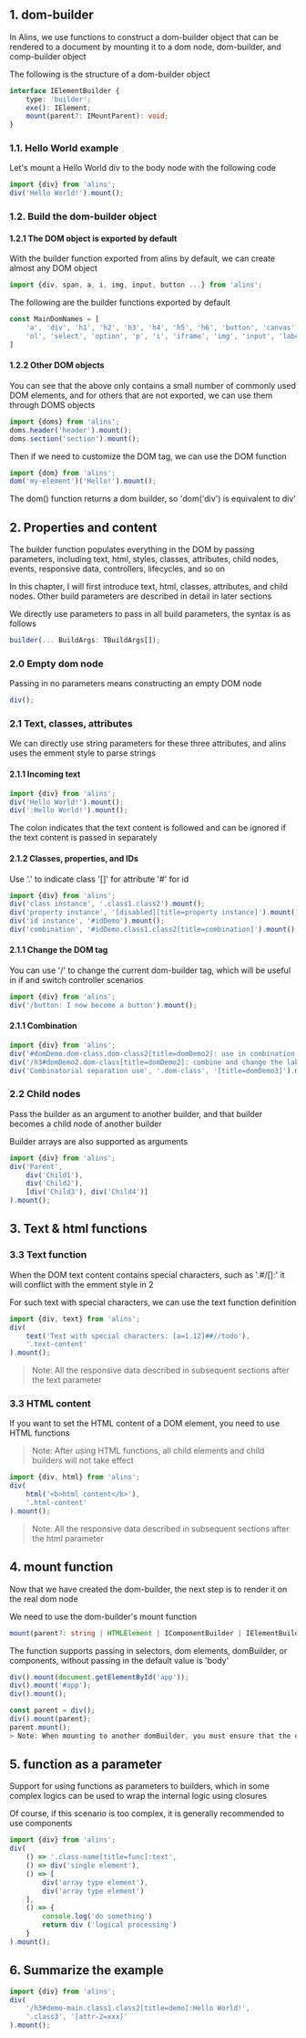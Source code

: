 <!--
 * @Author: chenzhongsheng
 * @Date: 2022-11-05 10:50:46
 * @Description: Coding something
 * @LastEditors: chenzhongsheng
 * @LastEditTime: 2022-11-12 16:09:48
-->
## 1. dom-builder

In Alins, we use functions to construct a dom-builder object that can be rendered to a document by mounting it to a dom node, dom-builder, and comp-builder object

The following is the structure of a dom-builder object

```ts
interface IElementBuilder {
    type: 'builder';
    exe(): IElement;
    mount(parent?: IMountParent): void;
}
```

### 1.1. Hello World example

Let's mount a Hello World div to the body node with the following code

<code-runner title='dom example' ></code-runner>

```js
import {div} from 'alins';
div('Hello World!').mount();
```

### 1.2. Build the dom-builder object

#### 1.2.1 The DOM object is exported by default

With the builder function exported from alins by default, we can create almost any DOM object

```js
import {div, span, a, i, img, input, button ...} from 'alins';
```

The following are the builder functions exported by default

```js
const MainDomNames = [
    'a', 'div', 'h1', 'h2', 'h3', 'h4', 'h5', 'h6', 'button', 'canvas', 'code', 'pre', 'table', 'th', 'td', 'tr', 'video', 'audio',
    'ol', 'select', 'option', 'p', 'i', 'iframe', 'img', 'input', 'label', 'ul', 'li', 'span', 'textarea', 'form', 'br', 'tbody'
]
```

#### 1.2.2 Other DOM objects

You can see that the above only contains a small number of commonly used DOM elements, and for others that are not exported, we can use them through DOMS objects

<code-runner/>

```js
import {doms} from 'alins';
doms.header('header').mount();
doms.section('section').mount();
```

Then if we need to customize the DOM tag, we can use the DOM function

<code-runner/>

```js
import {dom} from 'alins';
dom('my-element')('Hello!').mount();
```

The dom() function returns a dom builder, so 'dom('div') is equivalent to div'

## 2. Properties and content

The builder function populates everything in the DOM by passing parameters, including text, html, styles, classes, attributes, child nodes, events, responsive data, controllers, lifecycles, and so on

In this chapter, I will first introduce text, html, classes, attributes, and child nodes. Other build parameters are described in detail in later sections

We directly use parameters to pass in all build parameters, the syntax is as follows

```ts
builder(... BuildArgs: TBuildArgs[]);
```

### 2.0 Empty dom node

Passing in no parameters means constructing an empty DOM node

```js
div();
```

### 2.1 Text, classes, attributes

We can directly use string parameters for these three attributes, and alins uses the emment style to parse strings

#### 2.1.1 Incoming text

<code-runner title='text' ></code-runner>

```js
import {div} from 'alins';
div('Hello World!').mount();
div(':Hello World!').mount();
```

The colon indicates that the text content is followed and can be ignored if the text content is passed in separately

#### 2.1.2 Classes, properties, and IDs

Use '.' to indicate class '[]' for attribute '#' for id

<code-runner/>

```js
import {div} from 'alins';
div('class instance', '.class1.class2').mount();
div('property instance', '[disabled][title=property instance]').mount();
div('id instance', '#idDemo').mount();
div('combination', '#idDemo.class1.class2[title=combination]').mount();
```

#### 2.1.1 Change the DOM tag

You can use '/' to change the current dom-builder tag, which will be useful in if and switch controller scenarios

<code-runner />

```js
import {div} from 'alins';
div('/button: I now become a button').mount();
```

#### 2.1.1 Combination

<code-runner />

```js
import {div} from 'alins';
div('#domDemo.dom-class.dom-class2[title=domDemo2]: use in combination').mount();
div('/h3#domDemo2.dom-class[title=domDemo2]: combine and change the label').mount();
div('Combinatorial separation use', '.dom-class', '[title=domDemo3]').mount();
```

### 2.2 Child nodes

Pass the builder as an argument to another builder, and that builder becomes a child node of another builder

Builder arrays are also supported as arguments

<code-runner title='text' ></code-runner>

```js
import {div} from 'alins';
div('Parent',
    div('Child1'),
    div('Child2'),
    [div('Child3'), div('Child4')]
).mount();
```

## 3. Text & html functions

### 3.3 Text function

When the DOM text content contains special characters, such as '.#/[]:' it will conflict with the emment style in 2

For such text with special characters, we can use the text function definition

<code-runner title='text function'></code-runner>

```js
import {div, text} from 'alins';
div(
    text('Text with special characters: [a=1.12]##//todo'),
    '.text-content'
).mount();
```

> Note: All the responsive data described in subsequent sections after the text parameter

### 3.3 HTML content

If you want to set the HTML content of a DOM element, you need to use HTML functions

> Note: After using HTML functions, all child elements and child builders will not take effect

<code-runner title='html function' ></code-runner>

```js
import {div, html} from 'alins';
div(
    html('<b>html content</b>'),
    '.html-content'
).mount();
```

> Note: All the responsive data described in subsequent sections after the html parameter

## 4. mount function

Now that we have created the dom-builder, the next step is to render it on the real dom node

We need to use the dom-builder's mount function

```ts
mount(parent?: string | HTMLElement | IComponentBuilder | IElementBuilder): void;
```

The function supports passing in selectors, dom elements, domBuilder, or components, without passing in the default value is 'body'

```js
div().mount(document.getElementById('app'));
div().mount('#app');
div().mount();

const parent = div();
div().mount(parent); 
parent.mount(); 
> Note: When mounting to another domBuilder, you must ensure that the domBuilder is not mounted
```

## 5. function as a parameter

Support for using functions as parameters to builders, which in some complex logics can be used to wrap the internal logic using closures

Of course, if this scenario is too complex, it is generally recommended to use components

<code-runner title='function as argument' ></code-runner>

```js
import {div} from 'alins';
div(
    () => '.class-name[title=func]:text',
    () => div('single element'),
    () => [
        div('array type element'),
        div('array type element')
    ],
    () => {
        console.log('do something')
        return div ('logical processing')
    }
).mount();
```

## 6. Summarize the example

<code-runner />

```js
import {div} from 'alins';
div(
    '/h3#demo-main.class1.class2[title=demo]:Hello World!',
    '.class3', '[attr-2=xxx]'
).mount();
```